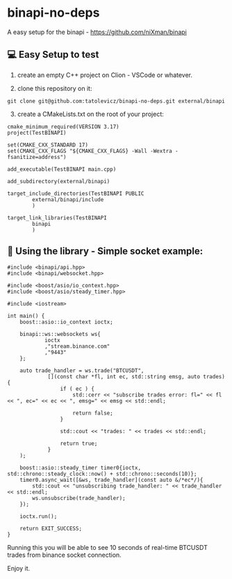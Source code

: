 # binapi-no-deps
A easy setup for the binapi  - https://github.com/niXman/binapi

## 💻 Easy Setup to test

1. create an empty C++ project on Clion - VSCode or whatever.

2. clone this repository on it:
```
git clone git@github.com:tatolevicz/binapi-no-deps.git external/binapi
``` 
3. create a CMakeLists.txt on the root of your project:
```
cmake_minimum_required(VERSION 3.17)
project(TestBINAPI)

set(CMAKE_CXX_STANDARD 17)
set(CMAKE_CXX_FLAGS "${CMAKE_CXX_FLAGS} -Wall -Wextra -fsanitize=address")

add_executable(TestBINAPI main.cpp)

add_subdirectory(external/binapi)

target_include_directories(TestBINAPI PUBLIC
        external/binapi/include
        )

target_link_libraries(TestBINAPI
        binapi
        )

```

## 🚀 Using the library - Simple socket example:
```
#include <binapi/api.hpp>
#include <binapi/websocket.hpp>

#include <boost/asio/io_context.hpp>
#include <boost/asio/steady_timer.hpp>

#include <iostream>

int main() {
    boost::asio::io_context ioctx;

    binapi::ws::websockets ws{
            ioctx
            ,"stream.binance.com"
            ,"9443"
    };

    auto trade_handler = ws.trade("BTCUSDT",
             [](const char *fl, int ec, std::string emsg, auto trades) {
                 if ( ec ) {
                     std::cerr << "subscribe trades error: fl=" << fl << ", ec=" << ec << ", emsg=" << emsg << std::endl;

                     return false;
                 }

                 std::cout << "trades: " << trades << std::endl;

                 return true;
             }
    );

    boost::asio::steady_timer timer0{ioctx, std::chrono::steady_clock::now() + std::chrono::seconds(10)};
    timer0.async_wait([&ws, trade_handler](const auto &/*ec*/){
        std::cout << "unsubscribing trade_handler: " << trade_handler << std::endl;
        ws.unsubscribe(trade_handler);
    });

    ioctx.run();

    return EXIT_SUCCESS;
}

```
Running this you will be able to see 10 seconds of real-time BTCUSDT trades from binance socket connection.


Enjoy it.
